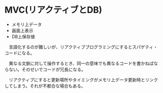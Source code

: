 # MVC(リアクティブとDB)

* メモリ上データ
* 画面上表示
* DB上保存値

　言語化するのが難しいが、リアクティブプログラミングにするとスパゲティ・コードになる。

　異なる文脈に対して操作するとき、同一の意味でも異なるコードを書かねばならない。そのせいでコードが冗長になる。

　リアクティブにすると更新場所やタイミングがメモリ上データ更新時とリンクしてしまう。それが不都合な場合もある。


